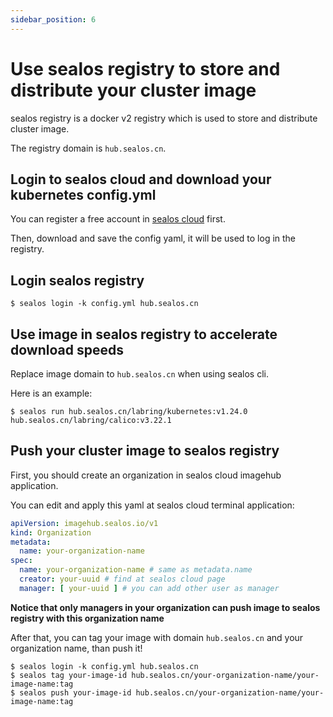 ```yaml
---
sidebar_position: 6
---
```


# Use sealos registry to store and distribute your cluster image

sealos registry is a docker v2 registry which is used to store and distribute cluster image.

The registry domain is `hub.sealos.cn`.

## Login to sealos cloud and download your kubernetes config.yml

You can register a free account in [sealos cloud](https://cloud.sealos.io/) first. 

Then, download and save the config yaml, it will be used to log in the registry.

## Login sealos registry

```shell
$ sealos login -k config.yml hub.sealos.cn
```

## Use image in sealos registry to accelerate download speeds

Replace image domain to `hub.sealos.cn` when using sealos cli.

Here is an example:
```shell
$ sealos run hub.sealos.cn/labring/kubernetes:v1.24.0 hub.sealos.cn/labring/calico:v3.22.1
```

## Push your cluster image to sealos registry

First, you should create an organization in sealos cloud imagehub application.

You can edit and apply this yaml at sealos cloud terminal application:

```yaml
apiVersion: imagehub.sealos.io/v1
kind: Organization
metadata:
  name: your-organization-name
spec:
  name: your-organization-name # same as metadata.name
  creator: your-uuid # find at sealos cloud page
  manager: [ your-uuid ] # you can add other user as manager
```

**Notice that only managers in your organization can push image to sealos registry with this organization name**

After that, you can tag your image with domain `hub.sealos.cn` and your organization name, than push it!

```shell
$ sealos login -k config.yml hub.sealos.cn
$ sealos tag your-image-id hub.sealos.cn/your-organization-name/your-image-name:tag
$ sealos push your-image-id hub.sealos.cn/your-organization-name/your-image-name:tag
```